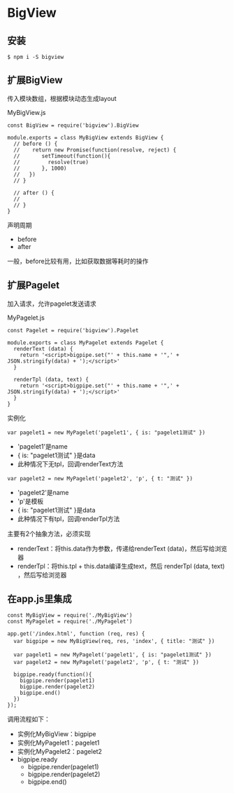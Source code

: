 # BigView

## 安装

```
$ npm i -S bigview
```

## 扩展BigView

传入模块数组，根据模块动态生成layout

MyBigView.js

```
const BigView = require('bigview').BigView

module.exports = class MyBigView extends BigView {  
  // before () {
  //    return new Promise(function(resolve, reject) {
  //       setTimeout(function(){
  //         resolve(true)
  //       }, 1000)
  //   })
  // }

  // after () {
  //
  // }
}
```

声明周期

- before
- after

一般，before比较有用，比如获取数据等耗时的操作


## 扩展Pagelet

加入请求，允许pagelet发送请求

MyPagelet.js

```
const Pagelet = require('bigview').Pagelet

module.exports = class MyPagelet extends Pagelet {
  renderText (data) {
    return '<script>bigpipe.set("' + this.name + '",' + JSON.stringify(data) + ');</script>'
  }

  renderTpl (data, text) {
    return '<script>bigpipe.set("' + this.name + '",' + JSON.stringify(data) + ');</script>'
  }
}

```

实例化

```
var pagelet1 = new MyPagelet('pagelet1', { is: "pagelet1测试" })
```

- 'pagelet1'是name
-  { is: "pagelet1测试" }是data
- 此种情况下无tpl，回调renderText方法

```
var pagelet2 = new MyPagelet('pagelet2', 'p', { t: "测试" })
```

- 'pagelet2'是name
- 'p'是模板
-  { is: "pagelet1测试" }是data
- 此种情况下有tpl，回调renderTpl方法


主要有2个抽象方法，必须实现

- renderText：将this.data作为参数，传递给renderText (data)，然后写给浏览器
- renderTpl：将this.tpl + this.data编译生成text，然后 renderTpl (data, text) ，然后写给浏览器

## 在app.js里集成

```
const MyBigView = require('./MyBigView')
const MyPagelet = require('./MyPagelet')

app.get('/index.html', function (req, res) {
  var bigpipe = new MyBigView(req, res, 'index', { title: "测试" })

  var pagelet1 = new MyPagelet('pagelet1', { is: "pagelet1测试" })
  var pagelet2 = new MyPagelet('pagelet2', 'p', { t: "测试" })

  bigpipe.ready(function(){
    bigpipe.render(pagelet1)  
    bigpipe.render(pagelet2)
    bigpipe.end()
  })
});
```

调用流程如下：

- 实例化MyBigView：bigpipe
- 实例化MyPagelet1：pagelet1
- 实例化MyPagelet2：pagelet2
- bigpipe.ready
  - bigpipe.render(pagelet1)  
  - bigpipe.render(pagelet2)  
  - bigpipe.end()  
